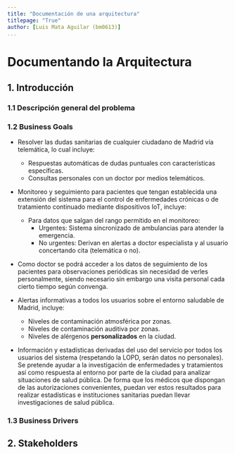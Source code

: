 ```yaml
---
title: "Documentación de una arquitectura"
titlepage: "True"
author: [Luis Mata Aguilar (bm0613)]
...
```


# Documentando la Arquitectura

## 1. Introducción

### 1.1 Descripción general del problema



### 1.2 Business Goals

- Resolver las dudas sanitarias de cualquier ciudadano de Madrid vía telemática, lo cual incluye:
    - Respuestas automáticas de dudas puntuales con características específicas.
    - Consultas personales con un doctor por medios telemáticos.

- Monitoreo y seguimiento para pacientes que tengan establecida una extensión del sistema para el control de enfermedades crónicas o de tratamiento continuado mediante dispositivos IoT, incluye:
    - Para datos que salgan del rango permitido en el monitoreo:
        - Urgentes: Sistema sincronizado de ambulancias para atender la emergencia.
        - No urgentes: Derivan en alertas a doctor especialista y al usuario concertando cita (telemática o no).

- Como doctor se podrá acceder a los datos de seguimiento de los pacientes para observaciones periódicas sin necesidad de verles personalmente, siendo necesario sin embargo una visita personal cada cierto tiempo según convenga.

- Alertas informativas a todos los usuarios sobre el entorno saludable de Madrid, incluye:
    - Niveles de contaminación atmosférica por zonas.
    - Niveles de contaminación auditiva por zonas.
    - Niveles de alérgenos **personalizados** en la ciudad.

- Información y estadísticas derivadas del uso del servicio por todos los usuarios del sistema (respetando la LOPD, serán datos no personales). Se pretende ayudar a la investigación de enfermedades y tratamientos así como respuesta al entorno por parte de la ciudad para analizar situaciones de salud pública. De forma que los médicos que dispongan de las autorizaciones convenientes, puedan ver estos resultados para realizar estadísticas e instituciones sanitarias puedan llevar investigaciones de salud pública.

### 1.3 Business Drivers

## 2. Stakeholders

